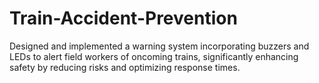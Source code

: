 # Train-Accident-Prevention
Designed and implemented a warning system incorporating buzzers and LEDs to alert field workers of oncoming trains, significantly enhancing safety by reducing risks and optimizing response times.
